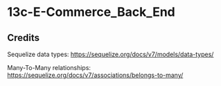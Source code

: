 # 13c-E-Commerce_Back_End

## Credits

Sequelize data types:
https://sequelize.org/docs/v7/models/data-types/

Many-To-Many relationships:
https://sequelize.org/docs/v7/associations/belongs-to-many/

